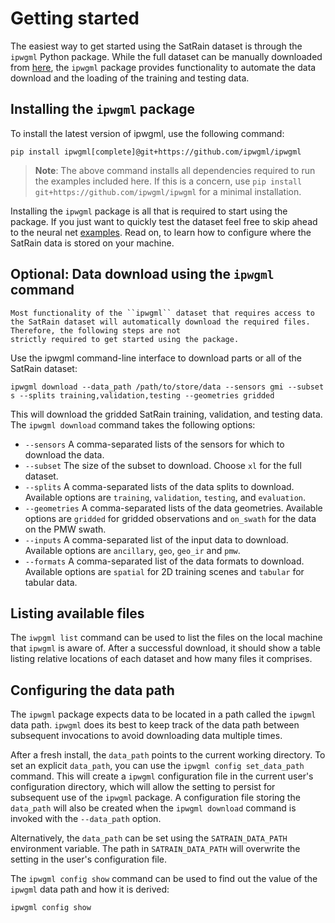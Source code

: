 # Getting started

The easiest way to get started using the SatRain dataset is through the ``ipwgml`` Python package. While the full dataset can be
manually downloaded from [here](https://rain.atmos.colostate.edu/ipwgml_2/ipwgml/), the ``ipwgml`` package provides functionality to automate the data download and the loading of the training and testing data.


## Installing the ``ipwgml`` package


To install the latest version of ipwgml, use the following command:

```
pip install ipwgml[complete]@git+https://github.com/ipwgml/ipwgml
```

> **Note**: The above command installs all dependencies required to run the examples included here. If
this is a concern, use ``pip install git+https://github.com/ipwgml/ipwgml`` for a minimal installation.


Installing the ``ipwgml`` package is all that is required to start using the package. If you just want to quickly test the dataset feel free to skip ahead to the neural net [examples](examples). Read on, to learn how to configure where the SatRain data is stored on your machine.

## Optional: Data download using the ``ipwgml`` command

```{note}
Most functionality of the ``ipwgml`` dataset that requires access to the SatRain dataset will automatically download the required files. Therefore, the following steps are not
strictly required to get started using the package.
```

Use the ipwgml command-line interface to download parts or all of the SatRain dataset:

```
ipwgml download --data_path /path/to/store/data --sensors gmi --subset s --splits training,validation,testing --geometries gridded
```

This will download the gridded SatRain training, validation, and testing data. The ``ipwgml download`` command takes the following options:

 - ``--sensors`` A comma-separated lists of the sensors for which to download the data.
 - ``--subset`` The size of the subset to download. Choose ``xl`` for the full dataset.
 - ``--splits`` A comma-separated lists of the data splits to download. Available options are ``training``, ``validation``, ``testing``, and ``evaluation``.
 - ``--geometries`` A comma-separated lists of the data geometries. Available options are ``gridded`` for gridded
   observations and ``on_swath`` for the data on the PMW swath.
 - ``--inputs`` A comma-separated list of the input data to download. Available options are ``ancillary``, ``geo``, ``geo_ir`` and ``pmw``.
 - ``--formats`` A comma-separated list of the data formats to download. Available options are ``spatial`` for 2D
   training scenes and ``tabular`` for tabular data.
   
   
## Listing available files

 The ``iwpgml list`` command can be used to list the files on the local machine
 that ``ipwgml`` is aware of. After a successful download, it should show a
 table listing relative locations of each dataset and how many files it
 comprises.
 
## Configuring the data path

The ``ipwgml`` package expects data to be located in a path called the ``ipwgml`` data path.
``ipwgml`` does its best to keep track of the data path between subsequent
invocations to avoid downloading data multiple times.

After a fresh install, the ``data_path`` points to the current working directory.
To set an explicit ``data_path``, you can use the ``ipwgml config
set_data_path`` command. This will create a ``ipwgml`` configuration file in the
current user's configuration directory, which will allow the setting to persist
for subsequent use of the ``ipwgml`` package. A configuration file storing the
``data_path`` will also be created when the ``ipwgml download`` command is
invoked with the ``--data_path`` option.

Alternatively, the ``data_path`` can be set using the ``SATRAIN_DATA_PATH`` environment
variable. The path in ``SATRAIN_DATA_PATH`` will overwrite the setting in the user's configuration
file.

The ``ipwgml config show`` command can be used to find out the value of the ``ipwgml`` data path
and how it is derived:

```
ipwgml config show
```

